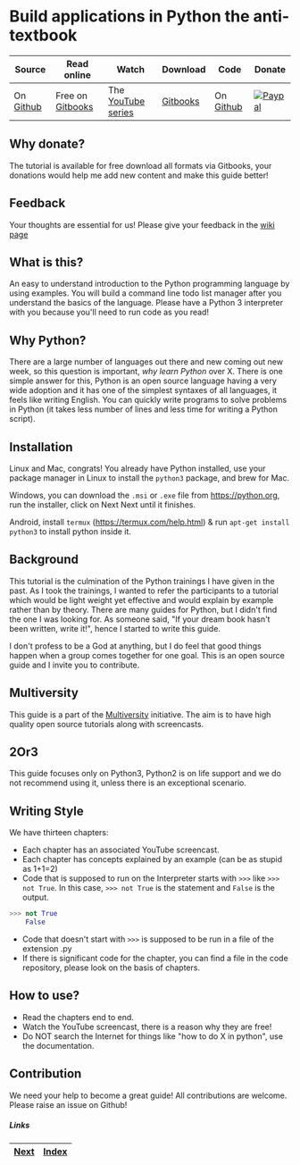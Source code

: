 # Build applications in Python the anti-textbook

| Source | Read online | Watch  | Download | Code | Donate |
| ----| ---- | ---- | ------ | ------ | -------|
| On [Github](https://github.com/thewhitetulip/build-app-with-python-antitextbook)| Free on [Gitbooks](https://thewhitetulip.gitbooks.io/build-applications-in-python-the-anti-textbook) | The [YouTube series](https://www.youtube.com/playlist?list=PL41psiCma00wwvtQyLFMFpzWxUYmSZwZy) | [Gitbooks](https://www.gitbook.com/book/thewhitetulip/build-applications-in-python-the-anti-textbook/details) | On [Github](https://github.com/thewhitetulip/code-build-app-with-python-antitextbook) |[ ![Paypal](https://img.shields.io/badge/Donate-PayPal-green.svg)](https://www.paypal.me/sapatil)|

## Why donate?
The tutorial is available for free download all formats via Gitbooks, your donations would help me add new content and make this guide better!

## Feedback
Your thoughts are essential for us! Please give your feedback in the [wiki page](https://github.com/thewhitetulip/build-app-with-python-antitextbook/wiki/ReaderFeedback)

## What is this?
An easy to understand introduction to the Python programming language by using examples. You will build a command line todo list manager after you understand the basics of the language. Please have a Python 3 interpreter with you because you'll need to run code as you read! 

## Why Python?
There are a large number of languages out there and new coming out new week, so this question is important, _why learn Python_ over X. There is one simple answer for this, Python is an open source language having a very wide adoption and it has one of the simplest syntaxes of all languages, it feels like writing English. You can quickly write programs to solve problems in Python (it takes less number of lines and less time for writing a Python script).

## Installation
Linux and Mac, congrats! You already have Python installed, use your package manager in Linux to install the `python3` package, and brew for Mac. 

Windows, you can download the `.msi` or `.exe` file from https://python.org, run the installer, click on Next Next until it finishes.

Android, install `termux` (https://termux.com/help.html) & run `apt-get install python3` to install python inside it.

## Background
This tutorial is the culmination of the Python trainings I have given in the past. As I took the trainings, I wanted to refer the participants to a tutorial which would be light weight yet effective and would explain by example rather than by theory. There are many guides for Python, but I didn't find the one I was looking for. As someone said, "If your dream book hasn't been written, write it!", hence I started to write this guide. 

I don't profess to be a God at anything, but I do feel that good things happen when a group comes together for one goal. This is an open source guide and I invite you to contribute.

## Multiversity
This guide is a part of the [Multiversity](https://github.com/thewhitetulip/multiversity) initiative. The aim is to have high quality open source tutorials along with screencasts.

## 2Or3
This guide focuses only on Python3, Python2 is on life support and we do not recommend using it, unless there is an exceptional scenario.

## Writing Style

We have thirteen chapters:

* Each chapter has an associated YouTube screencast. 
* Each chapter has concepts explained by an example (can be as stupid as 1+1=2)
* Code that is supposed to run on the Interpreter starts with `>>>` like `>>> not True`. In this case, `>>> not True` is the statement and `False` is the output.
```Python
>>> not True
	False
```
* Code that doesn't start with `>>>` is supposed to be run in a file of the extension .py
* If there is significant code for the chapter, you can find a file in the code repository, please look on the basis of chapters.

## How to use?
* Read the chapters end to end.
* Watch the YouTube screencast, there is a reason why they are free!
* Do NOT search the Internet for things like "how to do X in python", use the documentation.

## Contribution
We need your help to become a great guide! All contributions are welcome. Please raise an issue on Github!

##### Links

| [Next](01-intro-to-python.md) | [Index](SUMMARY.md)
| ----| ----| 
